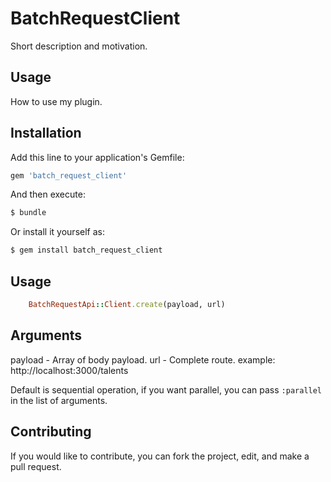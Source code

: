 # BatchRequestClient
Short description and motivation.

## Usage
How to use my plugin.

## Installation
Add this line to your application's Gemfile:

```ruby
gem 'batch_request_client'
```

And then execute:
```bash
$ bundle
```

Or install it yourself as:
```bash
$ gem install batch_request_client
```
## Usage

``` ruby
    BatchRequestApi::Client.create(payload, url)
  ```

## Arguments

payload - Array of body payload.
url - Complete route. example: http://localhost:3000/talents

Default is sequential operation, if you want parallel, you can pass ```:parallel``` in the list of arguments.

## Contributing
If you would like to contribute, you can fork the project, edit, and make a pull request.
